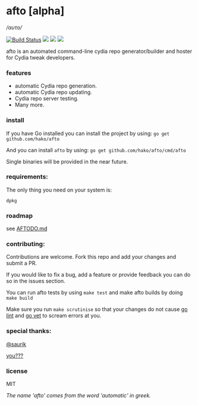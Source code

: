 # afto [alpha]

_/αυτο/_

[![Build Status](https://travis-ci.org/hako/afto.svg)](https://travis-ci.org/hako/afto)
![](http://goreportcard.com/badge/hako/afto)
![](http://img.shields.io/status/alpha.png?color=yellow)
![](https://img.shields.io/badge/version-0.2-yellow.png)

afto is an automated command-line cydia repo generator/builder and hoster for Cydia tweak developers.

### features
+ automatic Cydia repo generation.
+ automatic Cydia repo updating.
+ Cydia repo server testing.
+ Many more.

### install

If you have Go installed you can install the project by using:
`go get github.com/hako/afto`

And you can install `afto` by using:
`go get github.com/hako/afto/cmd/afto`

Single binaries will be provided in the near future.

### requirements:
The only thing you need on your system is:

`dpkg`

### roadmap
see [AFTODO.md](AFTODO.md)

### contributing:
Contributions are welcome. Fork this repo and add your changes and submit a PR. 

If you would like to fix a bug, add a feature or provide feedback you can do so in the issues section.

You can run afto tests by using `make test`
and make afto builds by doing `make build`

Make sure you run `make scrutinise` so that your changes do not cause [go lint](https://github.com/golang/lint) and [go vet](https://golang.org/cmd/vet/) to scream errors at you.

### special thanks:
[@saurik](http://twitter.com/saurik)

[you???](https://github.com/hako/afto#contributing)

### license

MIT

_The name 'afto' comes from the word 'automatic' in greek._
